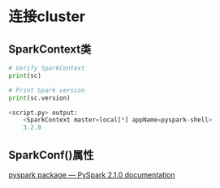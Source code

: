# 连接cluster

## SparkContext类
```python
# Verify SparkContext
print(sc)

# Print Spark version
print(sc.version)

<script.py> output:
    <SparkContext master=local[*] appName=pyspark-shell>
    3.2.0
```

## SparkConf()属性
[pyspark package &mdash; PySpark 2.1.0 documentation](https://spark.apache.org/docs/2.1.0/api/python/pyspark.html)